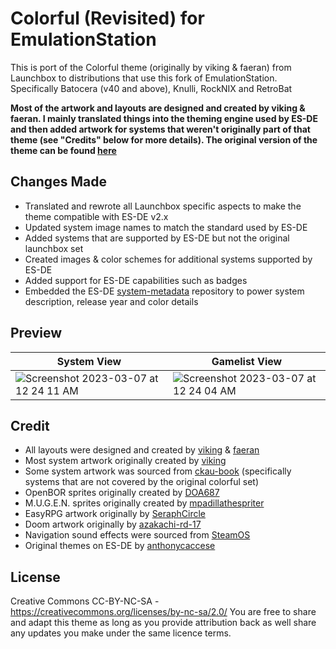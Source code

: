 # Colorful (Revisited) for EmulationStation
This is port of the Colorful theme (originally by viking & faeran) from Launchbox to distributions that use this fork of EmulationStation. Specifically Batocera (v40 and above), Knulli, RockNIX and RetroBat

**Most of the artwork and layouts are designed and created by viking & faeran.  I mainly translated things into the theming engine used by ES-DE and then added artwork for systems that weren't originally part of that theme (see "Credits" below for more details). The original version of the theme can be found [here](https://forums.launchbox-app.com/files/file/2081-colorful-bigbox-theme)**

## Changes Made
- Translated and rewrote all Launchbox specific aspects to make the theme compatible with ES-DE v2.x
- Updated system image names to match the standard used by ES-DE
- Added systems that are supported by ES-DE but not the original launchbox set
- Created images & color schemes for additional systems supported by ES-DE
- Added support for ES-DE capabilities such as badges
- Embedded the ES-DE [system-metadata](https://gitlab.com/es-de/themes/system-metadata) repository to power system description, release year and color details

## **Preview**

| System View | Gamelist View |
|----|----|
| <img alt="Screenshot 2023-03-07 at 12 24 11 AM" src="https://user-images.githubusercontent.com/1454947/223330523-c3cff969-f779-435f-820a-437eefe9ad4a.png"> | <img alt="Screenshot 2023-03-07 at 12 24 04 AM" src="https://user-images.githubusercontent.com/1454947/223330547-e191b8e8-6feb-4ff9-a097-b3010db2e3a1.png"> |

## **Credit**
- All layouts were designed and created by [viking](https://forums.launchbox-app.com/profile/70421-viking/) & [faeran](https://forums.launchbox-app.com/files/file/2081-colorful-bigbox-theme)
- Most system artwork originally created by [viking](https://forums.launchbox-app.com/profile/70421-viking/)
- Some system artwork was sourced from [ckau-book](https://github.com/CkauNui/ckau-book/tree/master) (specifically systems that are not covered by the original colorful set)
- OpenBOR sprites originally created by [DOA687](https://www.deviantart.com/doa687)
- M.U.G.E.N. sprites originally created by [mpadillathespriter](https://www.deviantart.com/mpadillathespriter)
- EasyRPG artwork originally by [SeraphCircle](https://twitter.com/SeraphCircle)
- Doom artwork originally by [azakachi-rd-17](https://www.deviantart.com/azakachi-rd-17)
- Navigation sound effects were sourced from [SteamOS](https://store.steampowered.com/steamos)
- Original themes on ES-DE by [anthonycaccese](https://github.com/anthonycaccese/colorful-revisited-es-de)

## **License**
Creative Commons CC-BY-NC-SA - https://creativecommons.org/licenses/by-nc-sa/2.0/
You are free to share and adapt this theme as long as you provide attribution back as well share any updates you make under the same licence terms.
